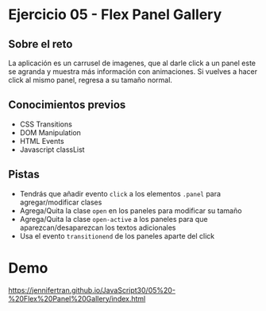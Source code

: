 # Ejercicio 05 - Flex Panel Gallery

## Sobre el reto

La aplicación es un carrusel de imagenes, que al darle click a un panel este se agranda y muestra más información con animaciones. Si vuelves a hacer click al mismo panel, regresa a su tamaño normal.

## Conocimientos previos

- CSS Transitions
- DOM Manipulation
- HTML Events
- Javascript classList

## Pistas

- Tendrás que añadir evento `click` a los elementos `.panel` para agregar/modificar clases
- Agrega/Quita la clase `open` en los paneles para modificar su tamaño
- Agrega/Quita la clase `open-active` a los paneles para que aparezcan/desaparezcan los textos adicionales
- Usa el evento `transitionend` de los paneles aparte del click

# Demo

<https://jennifertran.github.io/JavaScript30/05%20-%20Flex%20Panel%20Gallery/index.html>
